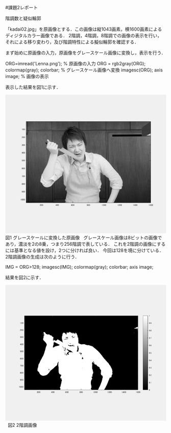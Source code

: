#課題2レポート

階調数と疑似輪郭

「kadai02.jpg」を原画像とする．この画像は縦1043画素，横1600画素によるディジタルカラー画像である．
2階調，4階調，8階調での画像の表示を行い，それによる移り変わり，及び階調特性による擬似輪郭を確認する．

まず始めに原画像の入力，原画像をグレースケール画像に変換し，表示を行う．

ORG=imread('Lenna.png'); % 原画像の入力
ORG = rgb2gray(ORG); colormap(gray); colorbar; % グレースケール画像へ変換
imagesc(ORG); axis image; % 画像の表示

表示した結果を図1に示す．

![原画像](https://github.com/ogata3/lecture_image_processing/blob/master/kadai02/kadai2_1.png?raw=true)
 図1 グレースケールに変換した原画像
  
グレースケール画像は8ビットの画像であり，濃淡を2の8乗，つまり256階調で表している．
これを2階調の画像にするには基準となる値を設け，2つに分ければ良い．
今回は128を境に分けている．
2階調画像の生成は次のように行う．

IMG = ORG>128;
imagesc(IMG); colormap(gray); colorbar;  axis image;

結果を図2に示す．  
  
![原画像](https://github.com/ogata3/lecture_image_processing/blob/master/kadai02/kadai2_2.png?raw=true)  
 図2 2階調画像
